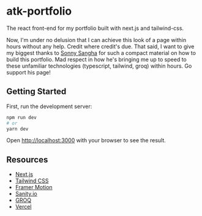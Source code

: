 # atk-portfolio
The react front-end for my portfolio built with next.js and tailwind-css.

Now, I'm under no delusion that I can achieve this look of a page within hours without any help. Credit where credit's due. That said, I want to give my biggest thanks to [Sonny Sangha](https://www.youtube.com/c/SonnySangha) for such a compact material on how to build this portfolio. Mad respect in how he's bringing me up to speed to these unfamiliar technologies (typescript, tailwind, groq) within hours. Go support his page!

## Getting Started

First, run the development server:

```bash
npm run dev
# or
yarn dev
```

Open [http://localhost:3000](http://localhost:3000) with your browser to see the result.

## Resources
- [Next.js](https://nextjs.org/)
- [Tailwind CSS](https://tailwindcss.com/)
- [Framer Motion](https://www.framer.com/motion/)
- [Sanity.io](https://www.sanity.io/)
- [GROQ](https://www.sanity.io/docs/groq)
- [Vercel](https://vercel.com/dashboard)